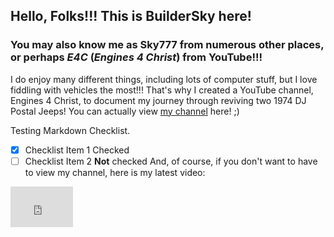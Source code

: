 ## Hello, Folks!!! This is BuilderSky here!
### You may also know me as Sky777 from numerous other places, or perhaps *E4C* (*Engines 4 Christ*) from YouTube!!!

I do enjoy many different things, including lots of computer stuff, but I love fiddling with vehicles the most!!! That's why I created a YouTube channel, Engines 4 Christ, to document my journey through reviving two 1974 DJ Postal Jeeps! You can actually view [my channel](https://www.youtube.com/channel/UCeY5jNrEbLARbo-1ddJfVew "E4C on YouTube") here! ;)

Testing Markdown Checklist.
- [x] Checklist Item 1 Checked
- [ ] Checklist Item 2 **Not** checked
And, of course, if you don't want to have to view my channel, here is my latest video:
<p>
<iframe width="100" height="65" src="https://www.youtube.com/embed/B_4o8rvX6yE" title="YouTube video player" frameborder="0" allow="accelerometer; autoplay; clipboard-write; encrypted-media; gyroscope; picture-in-picture" allowfullscreen></iframe>